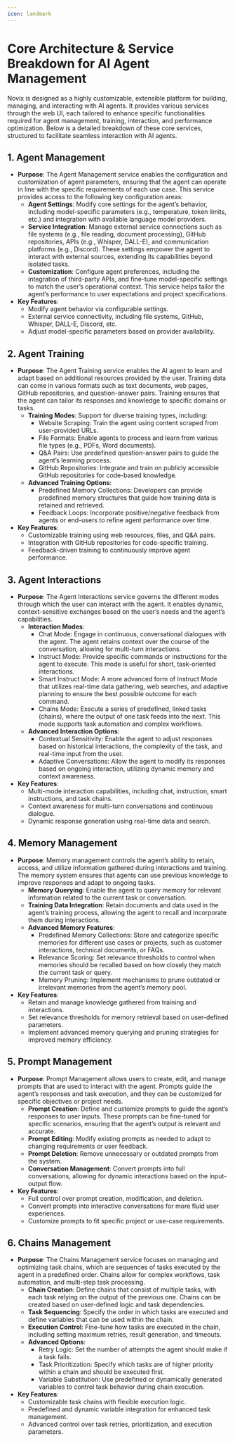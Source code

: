 ```yaml
---
icon: landmark
---
```


# Core Architecture & Service Breakdown for AI Agent Management

Novix is designed as a highly customizable, extensible platform for building, managing, and interacting with AI agents. It provides various services through the web UI, each tailored to enhance specific functionalities required for agent management, training, interaction, and performance optimization. Below is a detailed breakdown of these core services, structured to facilitate seamless interaction with AI agents.

## 1. Agent Management

* **Purpose**: The Agent Management service enables the configuration and customization of agent parameters, ensuring that the agent can operate in line with the specific requirements of each use case. This service provides access to the following key configuration areas:
  * **Agent Settings**: Modify core settings for the agent’s behavior, including model-specific parameters (e.g., temperature, token limits, etc.) and integration with available language model providers.
  * **Service Integration**: Manage external service connections such as file systems (e.g., file reading, document processing), GitHub repositories, APIs (e.g., Whisper, DALL-E), and communication platforms (e.g., Discord). These settings empower the agent to interact with external sources, extending its capabilities beyond isolated tasks.
  * **Customization**: Configure agent preferences, including the integration of third-party APIs, and fine-tune model-specific settings to match the user’s operational context. This service helps tailor the agent’s performance to user expectations and project specifications.
* **Key Features**:
  * Modify agent behavior via configurable settings.
  * External service connectivity, including file systems, GitHub, Whisper, DALL-E, Discord, etc.
  * Adjust model-specific parameters based on provider availability.

## 2. Agent Training

* **Purpose**: The Agent Training service enables the AI agent to learn and adapt based on additional resources provided by the user. Training data can come in various formats such as text documents, web pages, GitHub repositories, and question-answer pairs. Training ensures that the agent can tailor its responses and knowledge to specific domains or tasks.
  * **Training Modes**: Support for diverse training types, including:
    * Website Scraping: Train the agent using content scraped from user-provided URLs.
    * File Formats: Enable agents to process and learn from various file types (e.g., PDFs, Word documents).
    * Q\&A Pairs: Use predefined question-answer pairs to guide the agent’s learning process.
    * GitHub Repositories: Integrate and train on publicly accessible GitHub repositories for code-based knowledge.
  * **Advanced Training Options**:
    * Predefined Memory Collections: Developers can provide predefined memory structures that guide how training data is retained and retrieved.
    * Feedback Loops: Incorporate positive/negative feedback from agents or end-users to refine agent performance over time.
* **Key Features**:
  * Customizable training using web resources, files, and Q\&A pairs.
  * Integration with GitHub repositories for code-specific training.
  * Feedback-driven training to continuously improve agent performance.

## 3. Agent Interactions

* **Purpose**: The Agent Interactions service governs the different modes through which the user can interact with the agent. It enables dynamic, context-sensitive exchanges based on the user’s needs and the agent’s capabilities.
  * **Interaction Modes**:
    * Chat Mode: Engage in continuous, conversational dialogues with the agent. The agent retains context over the course of the conversation, allowing for multi-turn interactions.
    * Instruct Mode: Provide specific commands or instructions for the agent to execute. This mode is useful for short, task-oriented interactions.
    * Smart Instruct Mode: A more advanced form of Instruct Mode that utilizes real-time data gathering, web searches, and adaptive planning to ensure the best possible outcome for each command.
    * Chains Mode: Execute a series of predefined, linked tasks (chains), where the output of one task feeds into the next. This mode supports task automation and complex workflows.
  * **Advanced Interaction Options**:
    * Contextual Sensitivity: Enable the agent to adjust responses based on historical interactions, the complexity of the task, and real-time input from the user.
    * Adaptive Conversations: Allow the agent to modify its responses based on ongoing interaction, utilizing dynamic memory and context awareness.
* **Key Features**:
  * Multi-mode interaction capabilities, including chat, instruction, smart instructions, and task chains.
  * Context awareness for multi-turn conversations and continuous dialogue.
  * Dynamic response generation using real-time data and search.

## 4. Memory Management

* **Purpose**: Memory management controls the agent’s ability to retain, access, and utilize information gathered during interactions and training. The memory system ensures that agents can use previous knowledge to improve responses and adapt to ongoing tasks.
  * **Memory Querying**: Enable the agent to query memory for relevant information related to the current task or conversation.
  * **Training Data Integration**: Retain documents and data used in the agent’s training process, allowing the agent to recall and incorporate them during interactions.
  * **Advanced Memory Features**:
    * Predefined Memory Collections: Store and categorize specific memories for different use cases or projects, such as customer interactions, technical documents, or FAQs.
    * Relevance Scoring: Set relevance thresholds to control when memories should be recalled based on how closely they match the current task or query.
    * Memory Pruning: Implement mechanisms to prune outdated or irrelevant memories from the agent’s memory pool.
* **Key Features**:
  * Retain and manage knowledge gathered from training and interactions.
  * Set relevance thresholds for memory retrieval based on user-defined parameters.
  * Implement advanced memory querying and pruning strategies for improved memory efficiency.

## 5. Prompt Management

* **Purpose**: Prompt Management allows users to create, edit, and manage prompts that are used to interact with the agent. Prompts guide the agent’s responses and task execution, and they can be customized for specific objectives or project needs.
  * **Prompt Creation**: Define and customize prompts to guide the agent’s responses to user inputs. These prompts can be fine-tuned for specific scenarios, ensuring that the agent’s output is relevant and accurate.
  * **Prompt Editing**: Modify existing prompts as needed to adapt to changing requirements or user feedback.
  * **Prompt Deletion**: Remove unnecessary or outdated prompts from the system.
  * **Conversation Management**: Convert prompts into full conversations, allowing for dynamic interactions based on the input-output flow.
* **Key Features**:
  * Full control over prompt creation, modification, and deletion.
  * Convert prompts into interactive conversations for more fluid user experiences.
  * Customize prompts to fit specific project or use-case requirements.

## 6. Chains Management

* **Purpose**: The Chains Management service focuses on managing and optimizing task chains, which are sequences of tasks executed by the agent in a predefined order. Chains allow for complex workflows, task automation, and multi-step task processing.
  * **Chain Creation**: Define chains that consist of multiple tasks, with each task relying on the output of the previous one. Chains can be created based on user-defined logic and task dependencies.
  * **Task Sequencing**: Specify the order in which tasks are executed and define variables that can be used within the chain.
  * **Execution Control**: Fine-tune how tasks are executed in the chain, including setting maximum retries, result generation, and timeouts.
  * **Advanced Options**:
    * Retry Logic: Set the number of attempts the agent should make if a task fails.
    * Task Prioritization: Specify which tasks are of higher priority within a chain and should be executed first.
    * Variable Substitution: Use predefined or dynamically generated variables to control task behavior during chain execution.
* **Key Features**:
  * Customizable task chains with flexible execution logic.
  * Predefined and dynamic variable integration for enhanced task management.
  * Advanced control over task retries, prioritization, and execution parameters.
